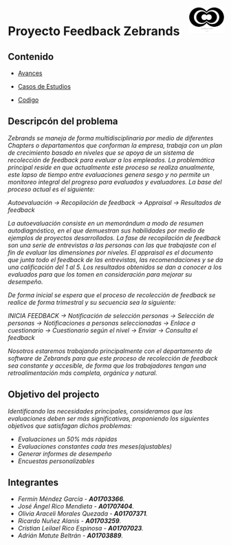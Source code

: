 <a>
    <img src="https://github.com/Naiztu/Project-Feedback-Zebrands/blob/master/Documentacion/Anexos/logo.png?raw=true" alt="Eros" title="Logo" align="right" height="60" />
</a>

# **Proyecto Feedback Zebrands**

## **Contenido**

- [Avances](Documentacion/Avances/README.md)

- [Casos de Estudios](Documentacion/Casos_de_Estudio/README.md)
- [Codigo](Proyecto/README.md)

## **Descripcón del problema**

_Zebrands se maneja de forma multidisciplinaria por medio de diferentes Chapters o
departamentos que conforman la empresa, trabaja con un plan de crecimiento basado en
niveles que se apoya de un sistema de recolección de feedback para evaluar a los empleados.
La problemática principal reside en que actualmente este proceso se realiza anualmente, este
lapso de tiempo entre evaluaciones genera sesgo y no permite un monitoreo integral del
progreso para evaluados y evaluadores. La base del proceso actual es el siguiente:_

_Autoevaluación → Recopilación de feedback → Appraisal → Resultados de feedback_

_La autoevaluación consiste en un memorándum a modo de resumen autodiagnóstico, en el
que demuestran sus habilidades por medio de ejemplos de proyectos desarrollados.
La fase de recopilación de feedback son una serie de entrevistas a las personas con las que
trabajaste con el fin de evaluar las dimensiones por niveles.
El appraisal es el documento que junta todo el feedback de las entrevistas, las
recomendaciones y se da una calificación del 1 al 5.
Los resultados obtenidos se dan a conocer a los evaluados para que los tomen en
consideración para mejorar su desempeño._

_De forma inicial se espera que el proceso de recolección de feedback se realice de forma trimestral y su secuencia sea la siguiente:_

_INICIA FEEDBACK → Notificación de selección personas → Selección de personas →
Notificaciones a personas seleccionadas → Enlace a cuestionario → Cuestionario según el
nivel → Enviar → Consulta el feedback_

_Nosotros estaremos trabajando principalmente con el departamento de software de Zebrands
para que este proceso de recolección de feedback sea constante y accesible, de forma que los
trabajadores tengan una retroalimentación más completa, orgánica y natural._

## **Objetivo del projecto**

_Identificando las necesidades principales, consideramos que las evaluaciones deben ser más significativas, proponiendo los siguientes objetivos que satisfagan dichos problemas:_

- _Evaluaciones un 50% más rápidas_
- _Evaluaciones constantes cada tres meses(ajustables)_
- _Generar informes de desempeño_
- _Encuestas personalizables_

## **Integrantes**

- _Fermín Méndez García - **A01703366**._
- _José Ángel Rico Mendieta - **A01707404**._
- _Olivia Araceli Morales Quezada - **A01707371**._
- _Ricardo Nuñez Alanis - **A01703259**._
- _Cristian Leilael Rico Espinosa - **A01707023**._
- _Adrián Matute Beltrán - **A01703889**._
